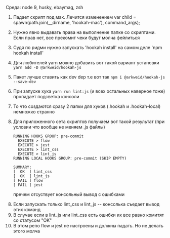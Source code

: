 Среда: node 9, husky, ebaymag, zsh

1. Падает скрипт под мак. Лечится изменением
   var child = spawn(path.join(\_\_dirname, 'hookah-mac'), command_args);
2. Нужно явно выдавать права на выполнение папке со скриптами. Если прав нет, все прекомит чеки будут молча фейлиться
3. Судя по ридми нужно запускать 'hookah install' на самом деле 'npm hookah install'
4. Для любителей yarn можно добавить вот такой вариант установки `yarn add -D @arkweid/hookah-js`
5. Пакет лучше ставить как dev dep т.е вот так `npm i @arkweid/hookah-js --save-dev`
6. При запуске хука `yarn run lint:js` (и всех остальных наверное тоже) пропадает подсветка консоли
7. То что создаются сразу 2 папки для хуков (.hookah и .hookah-local) немножко странно
8. Для приложенного сета скриптов получаем вот такой результат (при условии что вообще не меняем .js файлы)

   ```
   RUNNING HOOKS GROUP: pre-commit
     EXECUTE > flow
     EXECUTE > jest
     EXECUTE > lint_css
     EXECUTE > lint_js
   RUNNING LOCAL HOOKS GROUP: pre-commit (SKIP EMPTY)

   SUMMARY:
   [  OK  ] lint_css
   [  OK  ] lint_js
   [ FAIL ] flow
   [ FAIL ] jest
   ```

   пречем отсуствует консольный вывод с ошибками

8) Если запускать только lint_css и lint_js -- консолька съедает вывод этих команд
9) В случае если в lint_js или lint_css есть ошибки их все равно комитят со статусом "OK"
10) В этом репо flow и jest не настроены и должны падать. Но не делать этого молча
